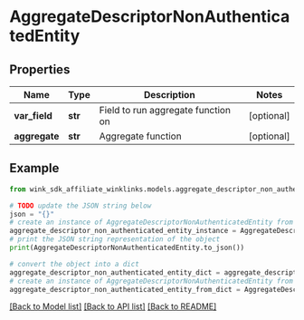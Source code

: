 # AggregateDescriptorNonAuthenticatedEntity


## Properties

Name | Type | Description | Notes
------------ | ------------- | ------------- | -------------
**var_field** | **str** | Field to run aggregate function on | [optional] 
**aggregate** | **str** | Aggregate function | [optional] 

## Example

```python
from wink_sdk_affiliate_winklinks.models.aggregate_descriptor_non_authenticated_entity import AggregateDescriptorNonAuthenticatedEntity

# TODO update the JSON string below
json = "{}"
# create an instance of AggregateDescriptorNonAuthenticatedEntity from a JSON string
aggregate_descriptor_non_authenticated_entity_instance = AggregateDescriptorNonAuthenticatedEntity.from_json(json)
# print the JSON string representation of the object
print(AggregateDescriptorNonAuthenticatedEntity.to_json())

# convert the object into a dict
aggregate_descriptor_non_authenticated_entity_dict = aggregate_descriptor_non_authenticated_entity_instance.to_dict()
# create an instance of AggregateDescriptorNonAuthenticatedEntity from a dict
aggregate_descriptor_non_authenticated_entity_from_dict = AggregateDescriptorNonAuthenticatedEntity.from_dict(aggregate_descriptor_non_authenticated_entity_dict)
```
[[Back to Model list]](../README.md#documentation-for-models) [[Back to API list]](../README.md#documentation-for-api-endpoints) [[Back to README]](../README.md)


